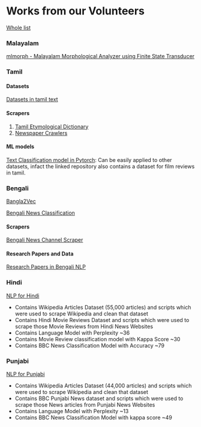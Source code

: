 # Works from our Volunteers

[Whole list](whole.md)

### Malayalam
[mlmorph - Malayalam Morphological Analyzer using Finite State Transducer](https://gitlab.com/smc/mlmorph)

### Tamil
#### Datasets
[Datasets in tamil text](https://github.com/vanangamudi/tharavukkanam)


#### Scrapers
1. [Tamil Etymological Dictionary](https://github.com/vanangamudi/tamilvu-etymdict-scraper)
2. [Newspaper Crawlers](https://github.com/vanangamudi/newspaper-crawler-scripts)

#### ML models
[Text Classification model in Pytorch](https://github.com/vanangamudi/tamil-news-classification): Can be easily applied to other datasets, infact the linked repository also contains a dataset for film reviews in tamil.

### Bengali

[Bangla2Vec](https://github.com/soham96/Bangla2Vec)

[Bengali News Classification](https://github.com/soham96/Bengali_news_classifier)

#### Scrapers
[Bengali News Channel Scraper](https://github.com/soham96/bengali_news_crawler)

#### Research Papers and Data

[Research Papers in Bengali NLP](http://www.tdil-dc.in/index.php?option=com_download&task=fsearch&lang=en&limitstart=45&limit=5)

### Hindi
[NLP for Hindi](https://github.com/goru001/nlp-for-hindi)
* Contains Wikipedia Articles Dataset (55,000 articles) and scripts which were used to scrape Wikipedia and clean that dataset
* Contains Hindi Movie Reviews Dataset and scripts which were used to scrape those Movie Reviews from Hindi News Websites
* Contains Language Model with Perplexity ~36
* Contains Movie Review classification model with Kappa Score ~30
* Contains BBC News Classification Model with Accuracy ~79

### Punjabi
[NLP for Punjabi](https://github.com/goru001/nlp-for-punjabi)
* Contains Wikipedia Articles Dataset (44,000 articles) and scripts which were used to scrape Wikipedia and clean that dataset
* Contains BBC Punjabi News dataset and scripts which were used to scrape those News articles from Punjabi News Websites
* Contains Language Model with Perplexity ~13
* Contains BBC News Classification Model with kappa score ~49

